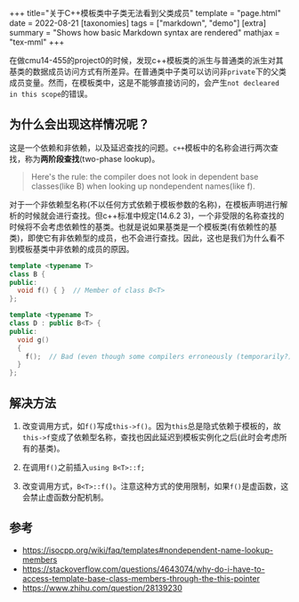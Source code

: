 +++
title="关于C++模板类中子类无法看到父类成员"
template = "page.html"
date = 2022-08-21
[taxonomies]
tags = ["markdown", "demo"]
[extra]
summary = "Shows how basic Markdown syntax are rendered"
mathjax = "tex-mml"
+++

在做cmu14-455的project0的时候，发现c++模板类的派生与普通类的派生对其基类的数据成员访问方式有所差异。在普通类中子类可以访问非`private`下的父类成员变量。然而，在模板类中，这是不能够直接访问的，会产生`not decleared in this scope`的错误。

<!--more-->

## 为什么会出现这样情况呢？

这是一个依赖和非依赖，以及延迟查找的问题。`c++`模板中的名称会进行两次查找，称为**两阶段查找**(two-phase lookup)。

> Here's the rule: the compiler does not look in dependent base classes(like B<T>) when looking up nondependent names(like f).

对于一个非依赖型名称(不以任何方式依赖于模板参数的名称)，在模板声明进行解析的时候就会进行查找。但c++标准中规定(14.6.2 3)，一个非受限的名称查找的时候将不会考虑依赖性的基类。也就是说如果基类是一个模板类(有依赖性的基类)，即使它有非依赖型的成员，也不会进行查找。因此，这也是我们为什么看不到模板基类中非依赖的成员的原因。

```c++
template <typename T>
class B {
public:
  void f() { }  // Member of class B<T>
};

template <typename T>
class D : public B<T> {
public:
  void g()
  {
    f();  // Bad (even though some compilers erroneously (temporarily?) accept it)
  }
};
```

## 解决方法

1. 改变调用方式，如`f()`写成`this->f()`。因为`this`总是隐式依赖于模板的，故`this->f`变成了依赖型名称，查找也因此延迟到模板实例化之后(此时会考虑所有的基类)。

2. 在调用`f()`之前插入`using B<T>::f;`

3. 改变调用方式，`B<T>::f()`。注意这种方式的使用限制，如果`f()`是虚函数，这会禁止虚函数分配机制。

## 参考

+ https://isocpp.org/wiki/faq/templates#nondependent-name-lookup-members
+ https://stackoverflow.com/questions/4643074/why-do-i-have-to-access-template-base-class-members-through-the-this-pointer
+ https://www.zhihu.com/question/28139230

